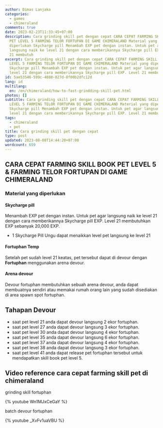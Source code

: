 ```yaml
---
author: Dimas Lanjaka
categories:
  - games
  - chimeraland
comments: true
date: 2023-02-23T11:33:45+07:00
description: Cara grinding skill pet dengan cepat CARA CEPAT FARMING SKILL BOOK
  PET LEVEL 5 FARMING TELOR FORTUPAN DI GAME CHIMERALAND Material yang
  diperlukan Skycharge pill Menambah EXP pet dengan instan. Untuk pet agar
  langsung naik ke level 21 dengan cara memberikannya Skycharge pill EXP. Level
  21 membutuh
excerpt: Cara grinding skill pet dengan cepat CARA CEPAT FARMING SKILL BOOK PET
  LEVEL 5 FARMING TELOR FORTUPAN DI GAME CHIMERALAND Material yang diperlukan
  Skycharge pill Menambah EXP pet dengan instan. Untuk pet agar langsung naik ke
  level 21 dengan cara memberikannya Skycharge pill EXP. Level 21 membutuh
id: 5ae53546-599c-4888-827d-8f00b2dfc12d
lang: id
multilang:
  en: /en/chimeraland/how-to-fast-grindding-skill-pet.html
photos: []
subtitle: Cara grinding skill pet dengan cepat CARA CEPAT FARMING SKILL BOOK PET
  LEVEL 5 FARMING TELOR FORTUPAN DI GAME CHIMERALAND Material yang diperlukan
  Skycharge pill Menambah EXP pet dengan instan. Untuk pet agar langsung naik ke
  level 21 dengan cara memberikannya Skycharge pill EXP. Level 21 membutuh
tags:
  - chimeraland
  - pet
title: Cara grinding skill pet dengan cepat
type: post
updated: 2023-08-08T14:44:20+07:00
wordcount: 659
---
```


## CARA CEPAT FARMING SKILL BOOK PET LEVEL 5 & FARMING TELOR FORTUPAN DI GAME CHIMERALAND

### Material yang diperlukan

#### Skycharge pill
Menambah EXP pet dengan instan. Untuk pet agar langsung naik ke level 21 dengan cara memberikannya Skycharge pill EXP. Level 21 membutuhkan EXP sebanyak 20,000 EXP.
- 1 Skycharge Pill Ungu dapat menaikkan level pet langsung ke level 21
#### Fortuphan Temp
Setelah pet sudah level 21 keatas, pet tersebut dapat di devour dengan **Fortuphan** menggunakan arena devour.
#### Arena devour
Devour fortuphan membutuhkan sebuah arena devour, anda dapat membuatnya sendiri atau memakai rumah orang lain yang sudah disediakan di area spawn spot fortuphan.

## Tahapan Devour
- saat pet level 21 anda dapat devour langsung 2 ekor fortuphan.
- saat pet level 27 anda dapat devour langsung 3 ekor fortuphan.
- saat pet level 30 anda dapat devour langsung 4 ekor fortuphan.
- saat pet level 35 anda dapat devour langsung 6 ekor fortuphan.
- saat pet level 37 anda dapat devour langsung 4 ekor fortuphan.
- saat pet level 38 anda dapat devour langsung 3 ekor fortuphan.
- saat pet level 41 anda dapat release pet fortuphan tersebut untuk mendapatkan skill book pet level 5.

## Video reference cara cepat farming skill pet di chimeraland
grinding skill fortuphan

{% youtube Wn1MJxCeGaY %}

batch devour fortuphan

{% youtube _XvFv1uaVBU %}
